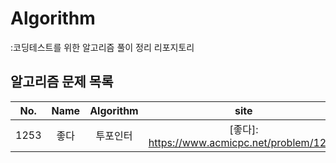 # Algorithm
:코딩테스트를 위한 알고리즘 풀이 정리 리포지토리

## 알고리즘 문제 목록
|No.|Name|Algorithm|site|
|:---:|:---:|:---:|:---:|
|1253|좋다|투포인터|[좋다]: https://www.acmicpc.net/problem/1253|
